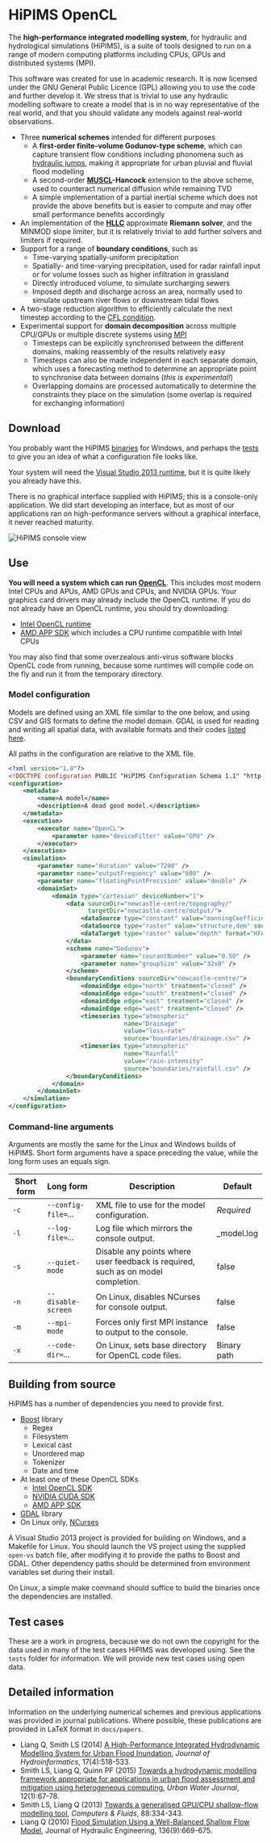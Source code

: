 # HiPIMS OpenCL
The **high-performance integrated modelling system**, for hydraulic and hydrological simulations (HiPIMS), is a suite of tools designed to run on a range of modern computing platforms including CPUs, GPUs and distributed systems (MPI).

This software was created for use in academic research. It is now licensed under the GNU General Public Licence (GPL) allowing you to use the code and further develop it. We stress that is trivial to use any hydraulic modelling software to create a model that is in no way representative of the real world, and that you should validate any models against real-world observations.

* Three **numerical schemes** intended for different purposes
    * A **first-order finite-volume Godunov-type scheme**, which can capture transient flow conditions including phonomena such as [hydraulic jumps](https://en.wikipedia.org/wiki/Hydraulic_jump), making it appropriate for urban pluvial and fluvial flood modelling
    * A second-order **[MUSCL](https://en.wikipedia.org/wiki/MUSCL_scheme)-Hancock** extension to the above scheme, used to counteract numerical diffusion while remaining TVD
    * A simple implementation of a partial inertial scheme which does not provide the above benefits but is easier to compute and may offer small performance benefits accordingly
* An implementation of the [**HLLC**](https://en.wikipedia.org/wiki/Riemann_solver) approximate **Riemann solver**, and the MINMOD slope limiter, but it is relatively trivial to add further solvers and limiters if required.
* Support for a range of **boundary conditions**, such as
    * Time-varying spatially-uniform precipitation
    * Spatially- and time-varying precipitation, used for radar rainfall input or for volume losses such as higher infiltration in grassland
    * Directly introduced volume, to simulate surcharging sewers
    * Imposed depth and discharge across an area, normally used to simulate upstream river flows or downstream tidal flows
* A two-stage reduction algorithm to efficiently calculate the next timestep according to the [CFL condition](https://en.wikipedia.org/wiki/Courant%E2%80%93Friedrichs%E2%80%93Lewy_condition). 
* Experimental support for **domain decomposition** across multiple CPU/GPUs or multiple discrete systems using [MPI](https://en.wikipedia.org/wiki/Message_Passing_Interface)
    * Timesteps can be explicitly synchronised between the different domains, making reassembly of the results relatively easy
    * Timesteps can also be made independent in each separate domain, which uses a forecasting method to determine an appropriate point to synchronise data between domains (_this is experimental!_)
    * Overlapping domains are processed automatically to determine the constraints they place on the simulation (some overlap is required for exchanging information)

## Download
You probably want the HiPIMS [binaries](/dist/hipims-win32-master.zip) for Windows, and perhaps the [tests](/dist/hipims-test-master.zip) to give you an idea of what a configuration file looks like.

Your system will need the [Visual Studio 2013 runtime](https://www.microsoft.com/en-us/download/details.aspx?id=40784), but it is quite likely you already have this.

There is no graphical interface supplied with HiPIMS; this is a console-only application. We did start developing an interface, but as most of our applications ran on high-performance servers without a graphical interface, it never reached maturity. 

![HiPIMS console view](/docs/hipims-console-win.png?raw=true "HiPIMS Console View")
	
## Use
**You will need a system which can run [OpenCL](https://en.wikipedia.org/wiki/OpenCL)**. This includes most modern Intel CPUs and APUs, AMD GPUs and CPUs, and NVIDIA GPUs. Your graphics card drivers may already include the OpenCL runtime. If you do not already have an OpenCL runtime, you should try downloading:
* [Intel OpenCL runtime](https://software.intel.com/en-us/articles/opencl-drivers)
* [AMD APP SDK](http://developer.amd.com/tools-and-sdks/opencl-zone/amd-accelerated-parallel-processing-app-sdk/) which includes a CPU runtime compatible with Intel CPUs

You may also find that some overzealous anti-virus software blocks OpenCL code from running, because some runtimes will compile code on the fly and run it from the temporary directory.

### Model configuration
Models are defined using an XML file similar to the one below, and using CSV and GIS formats to define the model domain. GDAL is used for reading and writing all spatial data, with available formats and their codes [listed here](http://www.gdal.org/formats_list.html).

All paths in the configuration are relative to the XML file.

````xml
<?xml version="1.0"?>
<!DOCTYPE configuration PUBLIC "HiPIMS Configuration Schema 1.1" "http://www.lukesmith.org.uk/research/namespace/hipims/1.1/"[]>
<configuration>
	<metadata>
		<name>A model</name>
		<description>A dead good model.</description>
	</metadata>
	<execution>
		<executor name="OpenCL">
			<parameter name="deviceFilter" value="GPU" />
		</executor>
	</execution>
	<simulation>
		<parameter name="duration" value="7200" />
		<parameter name="outputFrequency" value="600" />
		<parameter name="floatingPointPrecision" value="double" />
		<domainSet>
			<domain type="cartesian" deviceNumber="1">
				<data sourceDir="newcastle-centre/topography/" 
					  targetDir="newcastle-centre/output/">
					<dataSource type="constant" value="manningCoefficient" source="0.030" />
					<dataSource type="raster" value="structure,dem" source="NewcastleCentreDEM_2m.img" />
					<dataTarget type="raster" value="depth" format="HFA" target="depth_%t.img" />
				</data>
				<scheme name="Godunov">
					<parameter name="courantNumber" value="0.50" />
					<parameter name="groupSize" value="32x8" />
				</scheme>
				<boundaryConditions sourceDir="newcastle-centre/">
					<domainEdge edge="north" treatment="closed" />
					<domainEdge edge="south" treatment="closed" />
					<domainEdge edge="east" treatment="closed" />
					<domainEdge edge="west" treatment="closed" />
					<timeseries type="atmospheric" 
								name="Drainage" 
								value="loss-rate" 
								source="boundaries/drainage.csv" />
					<timeseries type="atmospheric" 
								name="Rainfall" 
								value="rain-intensity" 
								source="boundaries/rainfall.csv" />
				</boundaryConditions>
			</domain>
		</domainSet>
    </simulation>
</configuration>
````

### Command-line arguments
Arguments are mostly the same for the Linux and Windows builds of HiPIMS. Short form arguments have a space preceding the value, while the long form uses an equals sign.

| Short form | Long form | Description | Default |
| --- | --- | --- | --- |
| `-c` | `--config-file=`_..._ | XML file to use for the model configuration. | _Required_ |
| `-l` | `--log-file=`_..._ | Log file which mirrors the console output. | _model.log |
| `-s` | `--quiet-mode` | Disable any points where user feedback is required, such as on model completion. | false |
| `-n` | `--disable-screen` | On Linux, disables NCurses for console output. | false |
| `-m` | `--mpi-mode` | Forces only first MPI instance to output to the console. | false |
| `-x` | `--code-dir=`_..._ | On Linux, sets base directory for OpenCL code files. | Binary path |

## Building from source
HiPIMS has a number of dependencies you need to provide first. 

* [Boost](http://www.boost.org/) library
   * Regex
   * Filesystem
   * Lexical cast
   * Unordered map
   * Tokenizer
   * Date and time
* At least one of these OpenCL SDKs
    * [Intel OpenCL SDK](https://software.intel.com/en-us/intel-opencl)
    * [NVIDIA CUDA SDK](https://developer.nvidia.com/cuda-downloads)
    * [AMD APP SDK](http://developer.amd.com/tools-and-sdks/opencl-zone/amd-accelerated-parallel-processing-app-sdk/)
* [GDAL](http://www.gdal.org/) library
* On Linux only, [NCurses](https://www.gnu.org/software/ncurses/)

A Visual Studio 2013 project is provided for building on Windows, and a Makefile for Linux. You should launch the VS project using the supplied `open-vs` batch file, after modifying it to provide the paths to Boost and GDAL. Other dependency paths should be determined from environment variables set during their install.

On Linux, a simple make command should suffice to build the binaries once the dependencies are installed.

## Test cases

These are a work in progress, because we do not own the copyright for the data used in many of the test cases HiPIMS was developed using. See the `tests` folder for information. We will provide new test cases using open data.

## Detailed information

Information on the underlying numerical schemes and previous applications was provided in journal publications. Where possible, these publications are provided in LaTeX format in `docs/papers`.

* Liang Q, Smith LS (2014) [A High-Performance Integrated Hydrodynamic Modelling System for Urban Flood Inundation](/docs/papers/urban-flood-jhi.pdf), _Journal of Hydroinformatics_, 17(4):518-533.
* Smith LS, Liang Q, Quinn PF (2015) [Towards a hydrodynamic modelling framework appropriate for applications in urban flood assessment and mitigation using heterogeneous computing](/docs/papers/carlisle-uwj.pdf), _Urban Water Journal_, 12(1):67-78.
* Smith LS, Liang Q (2013) [Towards a generalised GPU/CPU shallow-flow modelling tool](/docs/papers/dam-break-cf.pdf), _Computers & Fluids_, 88:334-343.
* Liang Q (2010) [Flood Simulation Using a Well-Balanced Shallow Flow Model](http://dx.doi.org/10.1061/(ASCE)HY.1943-7900.0000219), Journal of Hydraulic Engineering, 136(9):669-675.
